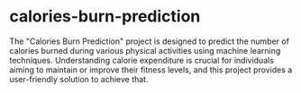 # calories-burn-prediction
The "Calories Burn Prediction" project is designed to predict the number of calories burned during various physical activities using machine learning techniques. Understanding calorie expenditure is crucial for individuals aiming to maintain or improve their fitness levels, and this project provides a user-friendly solution to achieve that.
